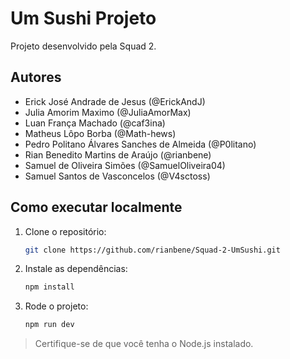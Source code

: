 # Um Sushi Projeto

Projeto desenvolvido pela Squad 2.

## Autores
- Erick José Andrade de Jesus (@ErickAndJ)
- Julia Amorim Maximo (@JuliaAmorMax)
- Luan França Machado (@caf3ina)
- Matheus Lôpo Borba (@Math-hews)
- Pedro Politano Álvares Sanches de Almeida (@P0litano)
- Rian Benedito Martins de Araújo (@rianbene)
- Samuel de Oliveira Simões (@SamuelOliveira04)
- Samuel Santos de Vasconcelos (@V4sctoss)

## Como executar localmente

1. Clone o repositório:
   ```bash
   git clone https://github.com/rianbene/Squad-2-UmSushi.git
   ```

2. Instale as dependências:
   ```bash
   npm install
   ```

3. Rode o projeto:
   ```bash
   npm run dev
   ```

> Certifique-se de que você tenha o Node.js instalado.

